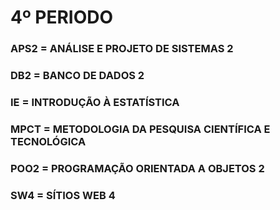 # 4º PERIODO
### APS2 = ANÁLISE E PROJETO DE SISTEMAS 2
### DB2 = BANCO DE DADOS 2
### IE = INTRODUÇÃO À ESTATÍSTICA
### MPCT = METODOLOGIA DA PESQUISA CIENTÍFICA E TECNOLÓGICA
### POO2 = PROGRAMAÇÃO ORIENTADA A OBJETOS 2
### SW4 = SÍTIOS WEB 4